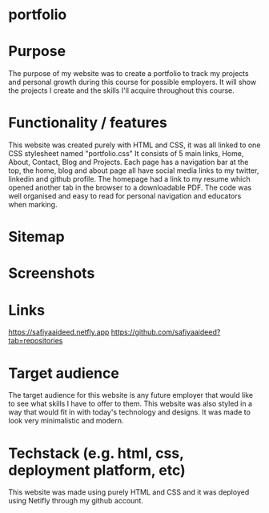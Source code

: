 # portfolio




# Purpose
The purpose of my website was to create a portfolio to track my projects and personal growth during this course for possible employers. It will show the projects I create and the skills I'll acquire throughout this course.

# Functionality / features
This website was created purely with HTML and CSS, it was all linked to one CSS stylesheet named "portfolio.css" It consists of 5 main links, Home, About, Contact, Blog and Projects. Each page has a navigation bar at the top, the home, blog and about page all have social media links to my twitter, linkedin and github profile. The homepage had a link to my resume which opened another tab in the browser to a downloadable PDF. The code was well organised and easy to read for personal navigation and educators when marking.
# Sitemap
<a href="./sitemap.jpg"></a>

# Screenshots
<a href="./home.png"></a>
<a href=".mobilehomepage.png"></a>
<a href="./aboutme.png"></a>
<a href="./mobileaboutme.png"></a>
<a href="./contact.png"></a>
<a href="./contactmemobile.png"></a>
<a href="./blog.png"></a>
<a href="./mobileblog.png"></a>
<a href="./projects.png"></a>
<a href="./projectsmobile.png"></a>

# Links
https://safiyaaideed.netfly.app
https://github.com/safiyaaideed?tab=repositories

# Target audience
The target audience for this website is any future employer that would like to see what skills I have to offer to them. This website was also styled in a way that would fit in with today's technology and designs. It was made to look very minimalistic and modern.

# Techstack (e.g. html, css, deployment platform, etc)
This website was made using purely HTML and CSS and it was deployed using Netifly through my github account.
